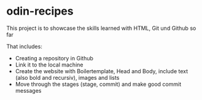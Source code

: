 # odin-recipes

This project is to showcase the skills learned with HTML, Git und Github so far

That includes:
-  Creating a repository in Github
- Link it to the local machine
- Create the website with Boilertemplate, Head and Body, include text (also bold and recursiv), images and lists
- Move through the stages (stage, commit) and make good commit messages